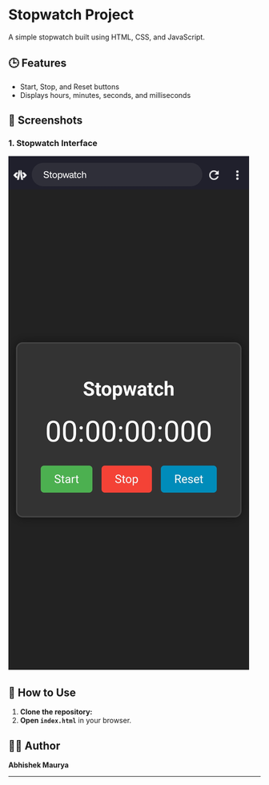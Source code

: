 # Stopwatch Project  
A simple stopwatch built using HTML, CSS, and JavaScript.

## 🕒 Features  
- Start, Stop, and Reset buttons  
- Displays hours, minutes, seconds, and milliseconds  

## 📸 Screenshots  
### 1. Stopwatch Interface  
![Stopwatch Screenshot](./screenshots/stopwatch.jpg)

## 🚀 How to Use  
1. **Clone the repository:**
2. **Open `index.html`** in your browser.

## 👨‍💻 Author  
**Abhishek Maurya**  

---
